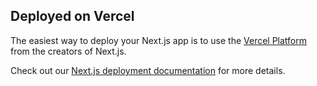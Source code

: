 
## Deployed on Vercel

The easiest way to deploy your Next.js app is to use the [Vercel Platform](https://my-app-nextjs-58w4zu2ug-msefaa.vercel.app/) from the creators of Next.js.

Check out our [Next.js deployment documentation](https://nextjs.org/docs/deployment) for more details.
